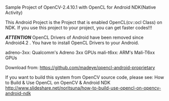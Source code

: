 Sample Project of OpenCV-2.4.10.1 with OpenCL for Android NDK(Native Activity)

This Android Project is the Project that is enabled OpenCL(cv::ocl Class) on NDK.
If you use this project to your project, you can get faster codes!!!


***ATTENTION***
OpenCL Drivers of Android have been removed since Android4.2 .
You have to install OpenCL Drivers to your Android.

adreno-3xx: Qualcomm's Adreno 3xx GPUs
mali-t6xx: ARM's Mali-T6xx GPUs

Download from:
https://github.com/madeye/opencl-android-proprietary



If you want to build this system from OpenCV source code, please see:
How to Build & Use OpenCL on OpenCV & Android NDK
http://www.slideshare.net/noritsuna/how-to-build-use-opencl-on-opencv-android-ndk

